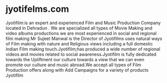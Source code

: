 # jyotifelms.com
Jyotifilm:is an expert and experienced Film and Music Production Company located in Dehradun . We are specialized all types of Movie Making and video albums productions we are most experienced in social and regional film making Mr Sujeet Manwal is the Director of Jyotifilms uses natural ways of Film making with nature and Religious views including a full domestic Indian Film making touch.Jyotifilm;has produced a wide number of regional videos and movies related to social awareness.Jyotifilm is fully dedicated towards the Upliftment our culture towards a view that we can even promote our culture and music abroad.We accept all types of Film Production offers along with Add Campaigns for a variety of products Jyotifilm
